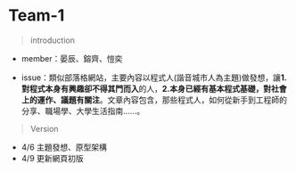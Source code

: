 # Team-1

> introduction

* member：晏辰、鎔齊、愷奕

* issue：類似部落格網站，主要內容以程式人(諧音城市人為主題)做發想，讓**1.對程式本身有興趣卻不得其門而入**的人，**2.本身已經有基本程式基礎，對社會上的運作、議題有關注**。文章內容包含，那些程式人，如何從新手到工程師的分享、職場學、大學生活指南......。


> Version

* 4/6 主題發想、原型架構
* 4/9 更新網頁初版

